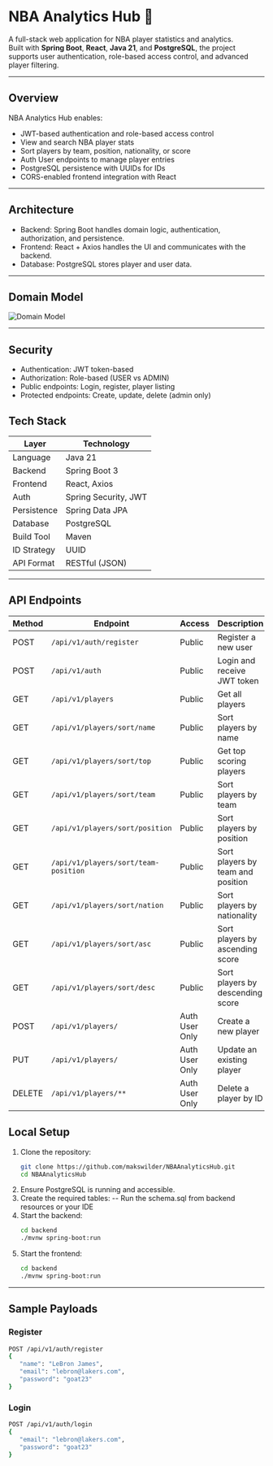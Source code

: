 # NBA Analytics Hub 🏀

A full-stack web application for NBA player statistics and analytics.  
Built with **Spring Boot**, **React**, **Java 21**, and **PostgreSQL**, the project supports user authentication, role-based access control, and advanced player filtering.

---

## Overview

NBA Analytics Hub enables:

- JWT-based authentication and role-based access control
- View and search NBA player stats
- Sort players by team, position, nationality, or score
- Auth User endpoints to manage player entries
- PostgreSQL persistence with UUIDs for IDs
- CORS-enabled frontend integration with React

---

## Architecture

- Backend: Spring Boot handles domain logic, authentication, authorization, and persistence.
- Frontend: React + Axios handles the UI and communicates with the backend.
- Database: PostgreSQL stores player and user data.

---

## Domain Model
![Domain Model](https://github.com/user-attachments/assets/9376564e-2e41-4acc-880e-f04ae483c6cd)

---

## Security

- Authentication: JWT token-based
- Authorization: Role-based (USER vs ADMIN)
- Public endpoints: Login, register, player listing
- Protected endpoints: Create, update, delete (admin only)

## Tech Stack

| Layer         | Technology                    |
|---------------|-------------------------------|
| Language      | Java 21                       |
| Backend       | Spring Boot 3                 |
| Frontend      | React, Axios                  |
| Auth          | Spring Security, JWT          |
| Persistence   | Spring Data JPA               |
| Database      | PostgreSQL                    |
| Build Tool    | Maven                         |
| ID Strategy   | UUID                          |
| API Format    | RESTful (JSON)                |

---

## API Endpoints

| Method | Endpoint                            | Access         | Description                              |
|--------|-------------------------------------|----------------|------------------------------------------|
| POST   | `/api/v1/auth/register`             | Public         | Register a new user                      |
| POST   | `/api/v1/auth`                      | Public         | Login and receive JWT token              |
| GET    | `/api/v1/players`                   | Public         | Get all players                          |
| GET    | `/api/v1/players/sort/name`         | Public         | Sort players by name                     |
| GET    | `/api/v1/players/sort/top`          | Public         | Get top scoring players                  |
| GET    | `/api/v1/players/sort/team`         | Public         | Sort players by team                     |
| GET    | `/api/v1/players/sort/position`     | Public         | Sort players by position                 |
| GET    | `/api/v1/players/sort/team-position`| Public         | Sort players by team and position        |
| GET    | `/api/v1/players/sort/nation`       | Public         | Sort players by nationality              |
| GET    | `/api/v1/players/sort/asc`          | Public         | Sort players by ascending score          |
| GET    | `/api/v1/players/sort/desc`         | Public         | Sort players by descending score         |
| POST   | `/api/v1/players/`                  | Auth User Only | Create a new player                      |
| PUT    | `/api/v1/players/`                  | Auth User Only | Update an existing player                |
| DELETE | `/api/v1/players/**`                | Auth User Only | Delete a player by ID                    |


## Local Setup

1. Clone the repository:
   ```bash
   git clone https://github.com/makswilder/NBAAnalyticsHub.git
   cd NBAAnalyticsHub
2. Ensure PostgreSQL is running and accessible.
3. Create the required tables:
   -- Run the schema.sql from backend resources or your IDE
4. Start the backend:
   ```bash
   cd backend
   ./mvnw spring-boot:run
5. Start the frontend:
   ```bash
   cd backend
   ./mvnw spring-boot:run
   
---

## Sample Payloads
### Register
   ```bash
   POST /api/v1/auth/register
   {
      "name": "LeBron James",
      "email": "lebron@lakers.com",
      "password": "goat23"
   }
```
### Login
```bash
POST /api/v1/auth/login
{
   "email": "lebron@lakers.com",
   "password": "goat23"
}
```
